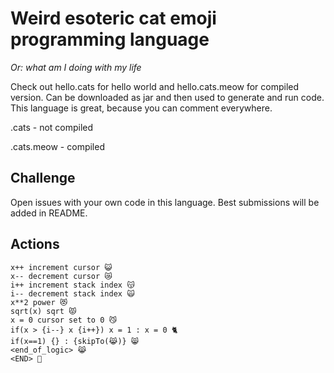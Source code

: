 # Weird esoteric cat emoji programming language
*Or: what am I doing with my life*

Check out hello.cats for hello world and hello.cats.meow for compiled version. Can be downloaded as jar and then used to generate and run code. This language is great, because you can comment everywhere.

.cats - not compiled

.cats.meow - compiled

## Challenge
Open issues with your own code in this language. Best submissions will be added in README.

## Actions
```
x++ increment cursor 😺
x-- decrement cursor 😿
i++ increment stack index 😽
i-- decrement stack index 🙀
x**2 power 😻
sqrt(x) sqrt 😾
x = 0 cursor set to 0 😼
if(x > {i--} x {i++}) x = 1 : x = 0 🐈
if(x==1) {} : {skipTo(😹)} 😸
<end_of_logic> 😹
<END> 💩
```
